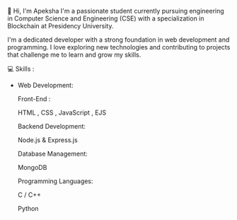 👋 Hi, I'm Apeksha
I'm a passionate student currently pursuing engineering in Computer Science and Engineering (CSE) with a specialization in Blockchain at Presidency University.

I'm a dedicated developer with a strong foundation in web development and programming. I love exploring new technologies and contributing to projects that challenge me to learn and grow my skills.

💻 Skills :

- Web Development:
  
  Front-End :
  
   HTML ,
   CSS ,
   JavaScript ,
   EJS

  Backend Development: 

   Node.js &
   Express.js

  Database Management:
  
   MongoDB

  Programming Languages:

   C / C++
  
   Python
<!---
Apekshakv/I'm Apeksha, a passionate student .Currently pursuing engineering at Presidency Uiversity
--->
